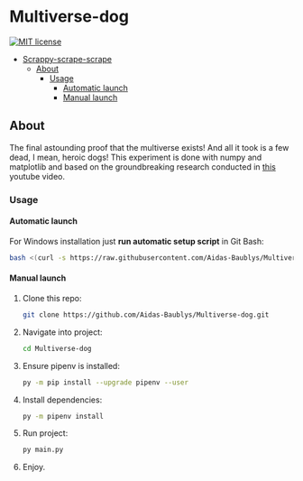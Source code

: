 # Multiverse-dog

[![MIT license](https://img.shields.io/badge/License-MIT-blue.svg)](https://github.com/Aidas-Baublys/Multiverse-dog/blob/master/LICENSE.md)

<!-- TOC -->
* [Scrappy-scrape-scrape](#Scrappy-scrape-scrape)
  * [About](#about)
    * [Usage](#usage)
      * [Automatic launch](#automatic-launch)
      * [Manual launch](#manual-launch)
<!-- TOC -->

## About

The final astounding proof that the multiverse exists! And all it took is a few dead, I mean, heroic dogs! This experiment is done with numpy and matplotlib and based on the groundbreaking research conducted in [this](https://www.youtube.com/watch?v=f1fXCRtSUWU&ab_channel=KensukeKoike) youtube video.  

### Usage

#### Automatic launch

For Windows installation just **run automatic setup script** in Git Bash:

```bash
bash <(curl -s https://raw.githubusercontent.com/Aidas-Baublys/Multiverse-dog/master/setup.sh)
```

#### Manual launch

1. Clone this repo:

   ```bash
   git clone https://github.com/Aidas-Baublys/Multiverse-dog.git
   ```

2. Navigate into project:

   ```bash
   cd Multiverse-dog
   ```

3. Ensure pipenv is installed:

   ```bash
   py -m pip install --upgrade pipenv --user
   ```

4. Install dependencies:

   ```bash
   py -m pipenv install
   ```

5. Run project:

   ```bash
   py main.py
   ```

6. Enjoy.
